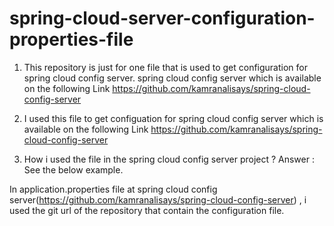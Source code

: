 # spring-cloud-server-configuration-properties-file


1) This repository is just for one file that is used to get configuration for spring cloud config server. spring cloud config server which is available on the following Link
https://github.com/kamranalisays/spring-cloud-config-server


2) I used this file  to get configuation for spring cloud config server which is available on the following Link
https://github.com/kamranalisays/spring-cloud-config-server



3) How i used the file in the spring cloud config server project ?
Answer : See the below example.

In application.properties file at spring cloud config server(https://github.com/kamranalisays/spring-cloud-config-server) , i used the git url of the repository that contain the configuration file.

